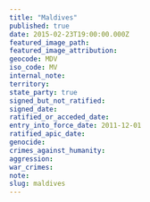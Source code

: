 ```yaml
---
title: "Maldives"
published: true
date: 2015-02-23T19:00:00.000Z
featured_image_path:
featured_image_attribution:
geocode: MDV
iso_code: MV
internal_note:
territory:
state_party: true
signed_but_not_ratified:
signed_date:
ratified_or_acceded_date:
entry_into_force_date: 2011-12-01
ratified_apic_date:
genocide:
crimes_against_humanity:
aggression:
war_crimes:
note:
slug: maldives
---
```

